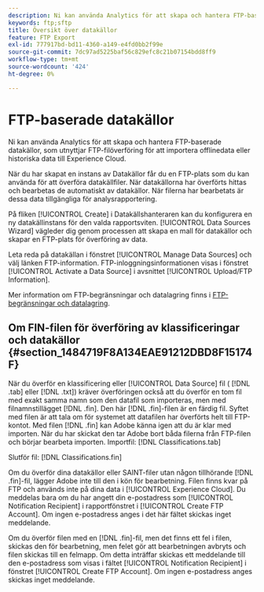 ```yaml
---
description: Ni kan använda Analytics för att skapa och hantera FTP-baserade datakällor, som utnyttjar FTP-filöverföring för att importera offlinedata eller historiska data till Experience Cloud.
keywords: ftp;sftp
title: Översikt över datakällor
feature: FTP Export
exl-id: 777917bd-bd11-4360-a149-e4fd0bb2f99e
source-git-commit: 7dc97ad5225baf56c829efc8c21b07154bdd8ff9
workflow-type: tm+mt
source-wordcount: '424'
ht-degree: 0%

---
```


# FTP-baserade datakällor

Ni kan använda Analytics för att skapa och hantera FTP-baserade datakällor, som utnyttjar FTP-filöverföring för att importera offlinedata eller historiska data till Experience Cloud.

När du har skapat en instans av Datakällor får du en FTP-plats som du kan använda för att överföra datakällfiler. När datakällorna har överförts hittas och bearbetas de automatiskt av datakällor. När filerna har bearbetats är dessa data tillgängliga för analysrapportering.

På fliken [!UICONTROL Create] i Datakällshanteraren kan du konfigurera en ny datakällinstans för den valda rapportsviten. [!UICONTROL Data Sources Wizard] vägleder dig genom processen att skapa en mall för datakällor och skapar en FTP-plats för överföring av data.

Leta reda på datakällan i fönstret [!UICONTROL Manage Data Sources] och välj länken FTP-information. FTP-inloggningsinformationen visas i fönstret [!UICONTROL Activate a Data Source] i avsnittet [!UICONTROL Upload/FTP Information].

Mer information om FTP-begränsningar och datalagring finns i [FTP-begränsningar och datalagring](/help/export/ftp-and-sftp/ftp-limits.md).

## Om FIN-filen för överföring av klassificeringar och datakällor {#section_1484719F8A134EAE91212DBD8F15174F}

När du överför en klassificering eller [!UICONTROL Data Source] fil ( [!DNL .tab] eller [!DNL .txt]) kräver överföringen också att du överför en tom fil med exakt samma namn som den datafil som importeras, men med filnamnstillägget [!DNL .fin]. Den här [!DNL .fin]-filen är en färdig fil. Syftet med filen är att tala om för systemet att datafilen har överförts helt till FTP-kontot. Med filen [!DNL .fin] kan Adobe känna igen att du är klar med importen. När du har skickat den tar Adobe bort båda filerna från FTP-filen och börjar bearbeta importen.
Importfil: [!DNL Classifications.tab]

Slutför fil: [!DNL Classifications.fin]

Om du överför dina datakällor eller SAINT-filer utan någon tillhörande [!DNL .fin]-fil, lägger Adobe inte till den i kön för bearbetning. Filen finns kvar på FTP och används inte på dina data i [!UICONTROL Experience Cloud]. Du meddelas bara om du har angett din e-postadress som [!UICONTROL Notification Recipient] i rapportfönstret i [!UICONTROL Create FTP Account]. Om ingen e-postadress anges i det här fältet skickas inget meddelande.

Om du överför filen med en [!DNL .fin]-fil, men det finns ett fel i filen, skickas den för bearbetning, men felet gör att bearbetningen avbryts och filen skickas till en felmapp. Om detta inträffar skickas ett meddelande till den e-postadress som visas i fältet [!UICONTROL Notification Recipient] i fönstret [!UICONTROL Create FTP Account]. Om ingen e-postadress anges skickas inget meddelande.
